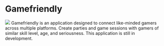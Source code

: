# Gamefriendly
<img src="https://img.shields.io/badge/platform-web%20%7C%20iOS%20%7C%20Android-blue.svg">
Gamefriendly is an application designed to connect like-minded gamers across multiple platforms. Create parties and game sessions with gamers of similar skill level, age, and seriousness. This application is still in development. 
